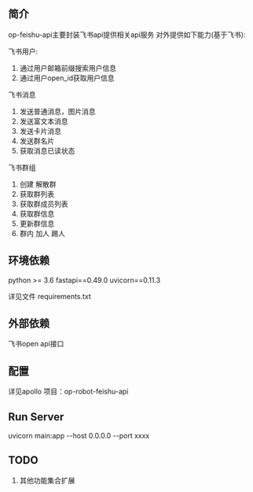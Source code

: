## 简介
op-feishu-api主要封装飞书api提供相关api服务
对外提供如下能力(基于飞书):

飞书用户:
1. 通过用户邮箱前缀搜索用户信息
2. 通过用户open_id获取用户信息

飞书消息
1. 发送普通消息，图片消息
2. 发送富文本消息
3. 发送卡片消息
4. 发送群名片
5. 获取消息已读状态

飞书群组
1. 创建 解散群
2. 获取群列表
3. 获取群成员列表
4. 获取群信息
5. 更新群信息
6. 群内 加人 踢人


## 环境依赖
python >= 3.6
fastapi==0.49.0
uvicorn==0.11.3

详见文件 requirements.txt

## 外部依赖
飞书open api接口

## 配置
详见apollo 项目：op-robot-feishu-api

## Run Server
uvicorn main:app --host 0.0.0.0 --port xxxx

## TODO
1. 其他功能集合扩展
